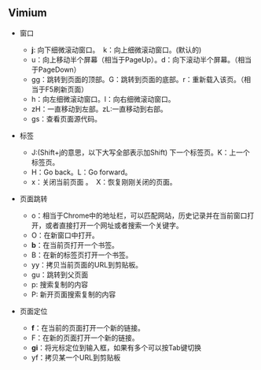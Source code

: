 ## Vimium
- 窗口
  - **j**: 向下细微滚动窗口。  k：向上细微滚动窗口。(默认的<c-e><c-y>)
  - u：向上移动半个屏幕（相当于PageUp）。d：向下滚动半个屏幕。（相当于PageDown）
  - gg：跳转到页面的顶部。G：跳转到页面的底部。r：重新载入该页。（相当于F5刷新页面）
  - h：向左细微滚动窗口。l：向右细微滚动窗口。
  - zH：一直移动到左部。zL:一直移动到右部。
  - gs：查看页面源代码。
  
- 标签
  - J:(Shift+j的意思，以下大写全部表示加Shift) 下一个标签页。K：上一个标签页。
  - H：Go back。L：Go forward。
  - x：关闭当前页面 。  X：恢复刚刚关闭的页面。
  
- 页面跳转
  - o：相当于Chrome中的地址栏，可以匹配网站，历史记录并在当前窗口打开，或者直接打开一个网址或者搜索一个关键字。
  - O：在新窗口中打开。
  - **b**：在当前页打开一个书签。
  - B：在新的标签页打开一个书签。
  - yy：拷贝当前页面的URL到剪贴板。
  - gu：跳转到父页面
  - p: 搜索复制的内容
  - P: 新开页面搜索复制的内容
    
- 页面定位
  - **f**：在当前的页面打开一个新的链接。
  - F：在新的页面打开一个新的链接。
  - **gi**：将光标定位到输入框，如果有多个可以按Tab键切换
  - yf：拷贝某一个URL到剪贴板

